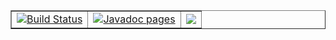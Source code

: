 <table width="100%" border="1">
  <tr width="100%">
    <td>
      <a href='https://semaphoreci.com/hiebra/site-test'>
        <img src='https://semaphoreci.com/api/v1/hiebra/site-test/branches/master/badge.svg' alt='Build Status'>
      </a>
    </td>
    <td align="right">
      <a href='http://softalks.github.io/site-test/apidocs/index.html'> 
        <img src='http://www.konakart.com/wp-content/uploads/2014/11/javadoc.png' alt='Javadoc pages'>
      </a>
    </td>
    <td align="right">
      <a href='http://softalks.github.io/site-test'> 
        <img src='http://www.oakridgehousing.com/test/images/Home%20Sales.jpeg'>
      </a>
    </td>
  </tr>
</table>
